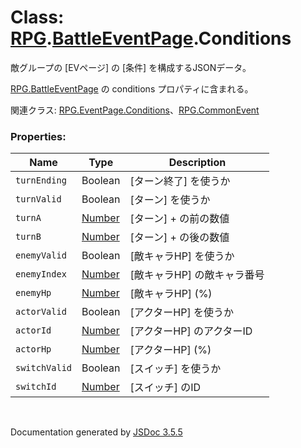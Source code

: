 # Class: [RPG](RPG.md).[BattleEventPage](RPG.BattleEventPage.md).Conditions
敵グループの [EVページ] の [条件] を構成するJSONデータ。

[RPG.BattleEventPage](RPG.BattleEventPage.md) の conditions プロパティに含まれる。

関連クラス: [RPG.EventPage.Conditions](RPG.EventPage.Conditions.md)、[RPG.CommonEvent](RPG.CommonEvent.md)


### Properties:

| Name | Type | Description |
| --- | --- | --- |
| `turnEnding` | Boolean | [ターン終了] を使うか |
| `turnValid` | Boolean | [ターン] を使うか |
| `turnA` | [Number](Number.md) | [ターン] + の前の数値 |
| `turnB` | [Number](Number.md) | [ターン] + の後の数値  |
| `enemyValid` | Boolean | [敵キャラHP] を使うか |
| `enemyIndex` | [Number](Number.md) | [敵キャラHP] の敵キャラ番号 |
| `enemyHp` | [Number](Number.md) | [敵キャラHP] \(%) |
| `actorValid` | Boolean | [アクターHP] を使うか |
| `actorId` | [Number](Number.md) | [アクターHP] のアクターID |
| `actorHp` | [Number](Number.md) | [アクターHP] \(%) |
| `switchValid` | Boolean | [スイッチ] を使うか |
| `switchId` | [Number](Number.md) | [スイッチ] のID |

 <br>

  Documentation generated by [JSDoc 3.5.5](https://github.com/jsdoc3/jsdoc)
